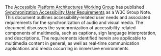 
<p>The <a href="https://www.w3.org/WAI/APA/">Accessible Platform Architectures Working Group</a> has published  <a href="https://www.w3.org/TR/saur/">Synchronization Accessibility User Requirements</a> as a W3C Group Note. This document outlines accessibility-related user needs and associated requirements for the synchronization of audio and visual media. The document discusses the synchronization of accessibility-related components of multimedia, such as captions, sign language interpretation, and descriptions. The requirements identified herein are applicable to multimedia content in general, as well as real-time communication applications and media occurring in immersive environments.
</p>
